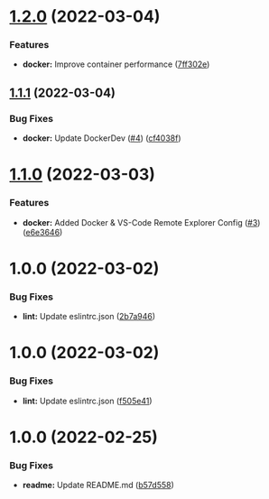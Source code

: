# [1.2.0](https://github.com/CS3-Marketing/typescript-template/compare/v1.1.1...v1.2.0) (2022-03-04)


### Features

* **docker:** Improve container performance ([7ff302e](https://github.com/CS3-Marketing/typescript-template/commit/7ff302e21ab5b6a763c16c052ef76180d67da5ba))

## [1.1.1](https://github.com/CS3-Marketing/typescript-template/compare/v1.1.0...v1.1.1) (2022-03-04)


### Bug Fixes

* **docker:** Update DockerDev ([#4](https://github.com/CS3-Marketing/typescript-template/issues/4)) ([cf4038f](https://github.com/CS3-Marketing/typescript-template/commit/cf4038fc911dc52ddac13cc892676378e5ee0fc4))

# [1.1.0](https://github.com/CS3-Marketing/typescript-template/compare/v1.0.0...v1.1.0) (2022-03-03)


### Features

* **docker:** Added Docker & VS-Code Remote Explorer Config ([#3](https://github.com/CS3-Marketing/typescript-template/issues/3)) ([e6e3646](https://github.com/CS3-Marketing/typescript-template/commit/e6e364632448d7831b990dff2a2ca5ad9f6ff083))

# 1.0.0 (2022-03-02)


### Bug Fixes

* **lint:** Update eslintrc.json ([2b7a946](https://github.com/CS3-Marketing/typescript-template/commit/2b7a946ee9f5aa7fea2e86c06b34a7b04fe40000))

# 1.0.0 (2022-03-02)


### Bug Fixes

* **lint:** Update eslintrc.json ([f505e41](https://github.com/CS3-Marketing/typescript-template/commit/f505e41b311d7ab9cd66ad72d3d98e2c0c635785))

# 1.0.0 (2022-02-25)

### Bug Fixes

- **readme:** Update README.md ([b57d558](https://github.com/CS3-Marketing/typescript-template/commit/b57d558d296bcbdae759ea52f537d2cbadf07e23))
